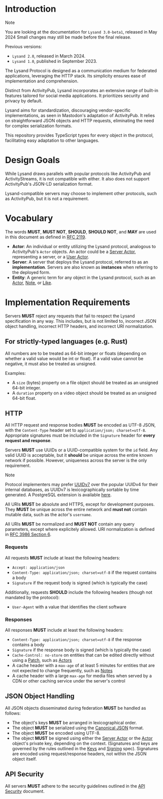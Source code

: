 # Introduction

> [!NOTE]
> You are looking at the documentation for `Lysand 3.0-beta1`, released in May 2024
> Small changes may still be made before the final release.
>
> Previous versions:
> - `Lysand 2.0`, released in March 2024.
> - `Lysand 1.0`, published in September 2023.

The Lysand Protocol is designed as a communication medium for federated applications, leveraging the HTTP stack. Its simplicity ensures ease of implementation and comprehension.

Distinct from ActivityPub, Lysand incorporates an extensive range of built-in features tailored for social media applications. It prioritizes security and privacy by default.

Lysand aims for standardization, discouraging vendor-specific implementations, as seen in Mastodon's adaptation of ActivityPub. It relies on straightforward JSON objects and HTTP requests, eliminating the need for complex serialization formats.

This repository provides TypeScript types for every object in the protocol, facilitating easy adaptation to other languages.

# Design Goals

While Lysand draws parallels with popular protocols like ActivityPub and ActivityStreams, it is not compatible with either. It also does not support ActivityPub's JSON-LD serialization format.

Lysand-compatible servers may choose to implement other protocols, such as ActivityPub, but it is not a requirement.

# Vocabulary

The words **MUST**, **MUST NOT**, **SHOULD**, **SHOULD NOT**, and **MAY** are used in this document as defined in [RFC 2119](https://datatracker.ietf.org/doc/html/rfc2119).

- **Actor**: An individual or entity utilizing the Lysand protocol, analogous to ActivityPub's `Actor` objects. An actor could be a [Server Actor](federation/server-actor), representing a server, or a [User Actor](objects/actors).
- **Server**: A server that deploys the Lysand protocol, referred to as an **implementation**. Servers are also known as **instances** when referring to the deployed form.
- **Entity**: A generic term for any object in the Lysand protocol, such as an [Actor](objects/actors), [Note](objects/publications), or [Like](objects/like).

# Implementation Requirements

Servers **MUST** reject any requests that fail to respect the Lysand specification in any way. This includes, but is not limited to, incorrect JSON object handling, incorrect HTTP headers, and incorrect URI normalization.

## For strictly-typed languages (e.g. Rust)

All numbers are to be treated as 64-bit integer or floats (depending on whether a valid value would be int or float). If a valid value cannot be negative, it must also be treated as unsigned.

Examples:
- A `size` (bytes) property on a file object should be treated as an unsigned 64-bit integer.
- A `duration` property on a video object should be treated as an unsigned 64-bit float.

## HTTP

All HTTP request and response bodies **MUST** be encoded as UTF-8 JSON, with the `Content-Type` header set to `application/json; charset=utf-8`. Appropriate signatures must be included in the `Signature` header for **every request and response**.

Servers **MUST** use UUIDs or a UUID-compatible system for the `id` field. Any valid UUID is acceptable, but it **should** be unique across the entire known network if possible. However, uniqueness across the server is the only requirement.

> [!NOTE]
> Protocol implementers may prefer [UUIDv7](https://www.ietf.org/archive/id/draft-peabody-dispatch-new-uuid-format-04.html#name-uuid-version-7) over the popular UUIDv4 for their internal databases, as UUIDv7 is lexicographically sortable by time generated. A PostgreSQL extension is available [here](https://github.com/fboulnois/pg_uuidv7).

All URIs **MUST** be absolute and HTTPS, except for development purposes. They **MUST** be unique across the entire network and **must not** contain mutable data, such as the actor's `username`.

All URIs **MUST** be normalized and **MUST NOT** contain any query parameters, except where explicitely allowed. URI normalization is defined in [RFC 3986 Section 6](https://datatracker.ietf.org/doc/html/rfc3986#section-6).

### Requests

All requests **MUST** include at least the following headers:
- `Accept: application/json`
- `Content-Type: application/json; charset=utf-8` if the request contains a body
- `Signature` if the request body is signed (which is typically the case)

Additionally, requests **SHOULD** include the following headers (though not mandated by the protocol):
- `User-Agent` with a value that identifies the client software

### Responses

All responses **MUST** include at least the following headers:
- `Content-Type: application/json; charset=utf-8` if the response contains a body
- `Signature` if the response body is signed (which is typically the case)
- `Cache-Control: no-store` on entities that can be edited directly without using a [Patch](objects/patch), such as [Actors](objects/actors)
- A cache header with a `max-age` of at least 5 minutes for entities that are not expected to change frequently, such as [Notes](objects/publications)
- A cache header with a large `max-age` for media files when served by a CDN or other caching service under the server's control


## JSON Object Handling

All JSON objects disseminated during federation **MUST** be handled as follows:
- The object's keys **MUST** be arranged in lexicographical order.
- The object **MUST** be serialized using the [Canonical JSON](https://datatracker.ietf.org/doc/html/rfc8785) format.
- The object **MUST** be encoded using UTF-8.
- The object **MUST** be signed using either the [Server Actor](federation/server-actor) or the [Actor](objects/actors) object's private key, depending on the context. (Signatures and keys are governed by the rules outlined in the [Keys](security/keys) and [Signing](security/signing) spec). Signatures are encoded using request/response headers, not within the JSON object itself.

## API Security

All servers **MUST** adhere to the security guidelines outlined in the [API Security](security/api) document.